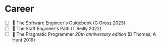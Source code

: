 # Career
 - [ ] 📖 The Software Engineer's Guidebook (G Orosz 2023)
 - [ ] 📖 The Staff Engineer's Path (T Reilly 2022)
 - [ ] 📖 The Pragmatic Programmer *20th anniversary edition* (D Thomas, A Hunt 2019)

